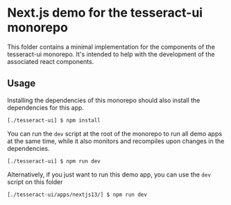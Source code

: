 # Next.js demo for the tesseract-ui monorepo

This folder contains a minimal implementation for the components of the  tesseract-ui monorepo. It's intended to help with the development of the associated react components.

## Usage

Installing the dependencies of this monorepo should also install the dependencies for this app.

```bash
[./tesseract-ui] $ npm install
```

You can run the `dev` script at the root of the monorepo to run all demo apps at the same time, while it also monitors and recompiles upon changes in the dependencies.

```bash
[./tesseract-ui] $ npm run dev
```

Alternatively, if you just want to run this demo app, you can use the `dev` script on this folder

```bash
[./tesseract-ui/apps/nextjs13/] $ npm run dev
